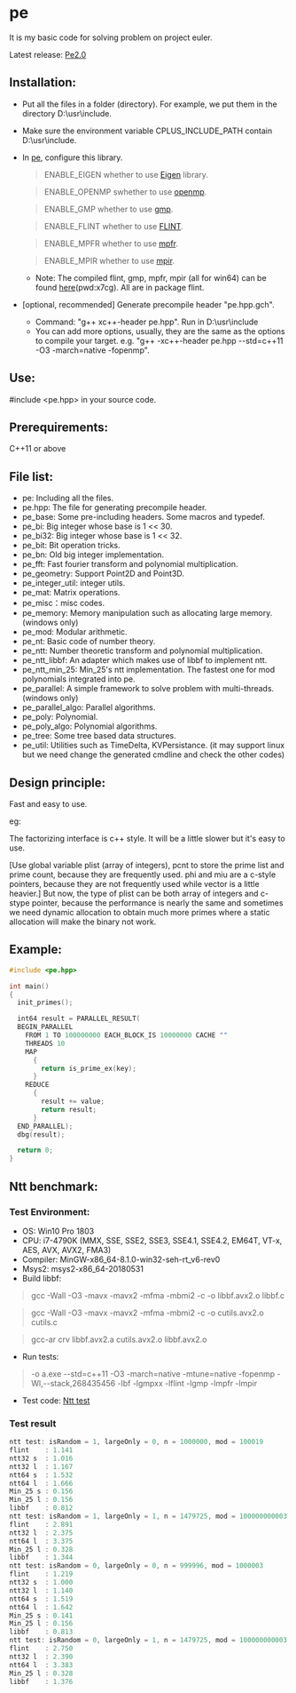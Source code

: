 pe
==

It is my basic code for solving problem on project euler.

Latest release: [Pe2.0](https://github.com/baihacker/pe/releases)

Installation:
-------------
* Put all the files in a folder (directory). For example, we put them in the directory D:\usr\include.
* Make sure the environment variable CPLUS_INCLUDE_PATH contain D:\usr\include.
* In [pe](https://github.com/baihacker/pe/blob/master/pe), configure this library. 
  > ENABLE_EIGEN whether to use [Eigen](http://eigen.tuxfamily.org/index.php?title=Main_Page) library.

  > ENABLE_OPENMP swhether to use [openmp](http://www.openmp.org).
  
  > ENABLE_GMP whether to use [gmp](https://gmplib.org).
  
  > ENABLE_FLINT whether to use [FLINT](http://www.flintlib.org).
  
  > ENABLE_MPFR whether to use [mpfr](https://www.mpfr.org).
  
  > ENABLE_MPIR whether to use [mpir](http://mpir.org).

  * Note: The compiled flint, gmp, mpfr, mpir (all for win64) can be found [here](https://pan.baidu.com/s/1OI-vk3JJevYphIsFoNg_vA)(pwd:x7cg). All are in package flint.

* [optional, recommended] Generate precompile header "pe.hpp.gch".
  * Command: "g++ xc++-header pe.hpp". Run in D:\usr\include
  * You can add more options, usually, they are the same as the options to compile your target. e.g. "g++ -xc++-header pe.hpp --std=c++11 -O3 -march=native -fopenmp".

Use:
----
#include <pe.hpp> in your source code.

Prerequirements:
----------------
C++11 or above

File list:
-----------
* pe: Including all the files.
* pe.hpp: The file for generating precompile header.
* pe_base: Some pre-including headers. Some macros and typedef.
* pe_bi: Big integer whose base is 1 << 30.
* pe_bi32: Big integer whose base is 1 << 32.
* pe_bit: Bit operation tricks.
* pe_bn: Old big integer implementation.
* pe_fft: Fast fourier transform and polynomial multiplication.
* pe_geometry: Support Point2D and Point3D.
* pe_integer_util: integer utils.
* pe_mat: Matrix operations.
* pe_misc：misc codes.
* pe_memory: Memory manipulation such as allocating large memory. (windows only)
* pe_mod: Modular arithmetic.
* pe_nt: Basic code of number theory.
* pe_ntt: Number theoretic transform and polynomial multiplication.
* pe_ntt_libbf: An adapter which makes use of libbf to implement ntt.
* pe_ntt_min_25: Min_25's ntt implementation. The fastest one for mod polynomials integrated into pe.
* pe_parallel: A simple framework to solve problem with multi-threads. (windows only)
* pe_parallel_algo: Parallel algorithms.
* pe_poly: Polynomial.
* pe_poly_algo: Polynomial algorithms.
* pe_tree: Some tree based data structures.
* pe_util: Utilities such as TimeDelta, KVPersistance. (it may support linux but we need change the generated cmdline and check the other codes)

Design principle:
--------------------
Fast and easy to use.

eg:

The factorizing interface is c++ style. It will be a little slower but it's easy to use.

[Use global variable plist (array of integers), pcnt to store the prime list and prime count, because they are frequently used. phi and miu are a c-style pointers, because they are not frequently used while vector<int> is a little heavier.] But now, the type of plist can be both array of integers and c-stype pointer, because the performance is nearly the same and sometimes we need dynamic allocation to obtain much more primes where a static allocation will make the binary not work.

Example:
--------
```cpp
#include <pe.hpp>

int main()
{
  init_primes();

  int64 result = PARALLEL_RESULT(
  BEGIN_PARALLEL
    FROM 1 TO 100000000 EACH_BLOCK_IS 10000000 CACHE ""
    THREADS 10
    MAP
      {
        return is_prime_ex(key);
      }
    REDUCE
      {
        result += value;
        return result;
      }
  END_PARALLEL);
  dbg(result);

  return 0;
}
```

Ntt benchmark:
-----------

### Test Environment:

* OS:  Win10 Pro 1803
* CPU: i7-4790K (MMX, SSE, SSE2, SSE3, SSE4.1, SSE4.2, EM64T, VT-x, AES, AVX, AVX2, FMA3)
* Compiler: MinGW-x86_64-8.1.0-win32-seh-rt_v6-rev0
* Msys2: msys2-x86_64-20180531
* Build libbf:
 > gcc -Wall -O3 -mavx -mavx2 -mfma -mbmi2 -c -o libbf.avx2.o libbf.c
 
 > gcc -Wall -O3 -mavx -mavx2 -mfma -mbmi2 -c -o cutils.avx2.o cutils.c
 
 > gcc-ar crv libbf.avx2.a cutils.avx2.o libbf.avx2.o
* Run tests:
 > -o a.exe --std=c++11 -O3 -march=native -mtune=native -fopenmp -Wl,--stack,268435456 -lbf -lgmpxx -lflint -lgmp -lmpfr -lmpir
* Test code: [Ntt test](https://github.com/baihacker/pe/blob/master/test/ntt_test.c)

### Test result
```cpp
ntt test: isRandom = 1, largeOnly = 0, n = 1000000, mod = 100019
flint    : 1.141
ntt32 s  : 1.016
ntt32 l  : 1.167
ntt64 s  : 1.532
ntt64 l  : 1.666
Min_25 s : 0.156
Min_25 l : 0.156
libbf    : 0.812
ntt test: isRandom = 1, largeOnly = 1, n = 1479725, mod = 100000000003
flint    : 2.891
ntt32 l  : 2.375
ntt64 l  : 3.375
Min_25 l : 0.328
libbf    : 1.344
ntt test: isRandom = 0, largeOnly = 0, n = 999996, mod = 1000003
flint    : 1.219
ntt32 s  : 1.000
ntt32 l  : 1.140
ntt64 s  : 1.519
ntt64 l  : 1.642
Min_25 s : 0.141
Min_25 l : 0.156
libbf    : 0.813
ntt test: isRandom = 0, largeOnly = 1, n = 1479725, mod = 100000000003
flint    : 2.750
ntt32 l  : 2.390
ntt64 l  : 3.383
Min_25 l : 0.328
libbf    : 1.376
```
